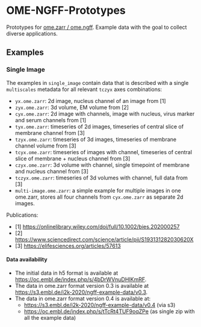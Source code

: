 # OME-NGFF-Prototypes

Prototypes for [ome.zarr / ome.ngff](https://github.com/ome/ngff). Example data with the goal to collect diverse applications.

## Examples

### Single Image

The examples in `single_image` contain data that is described with a single `multiscales` metadata for all relevant `tczyx` axes combinations:
- `yx.ome.zarr`: 2d image, nucleus channel of an image from [1]
- `zyx.ome.zarr`: 3d volume, EM volume from [2]
- `cyx.ome.zarr`: 2d image with channels, image with nucleus, virus marker and serum channels from [1]
- `tyx.ome.zarr`: timeseries of 2d images, timeseries of central slice of membrane channel from [3]
- `tzyx.ome.zarr`: timeseries of 3d images, timeseries of membrane channel volume from [3]
- `tcyx.ome.zarr`: timeseries of images with channel, timeseries of central slice of membrane + nucleus channel from [3]
- `czyx.ome.zarr`: 3d volume with channel, single timepoint of membrane and nucleus channel from [3]
- `tczyx.ome.zarr`: timeseries of 3d volumes with channel, full data from [3]
- `multi-image.ome.zarr`: a simple example for multiple images in one ome.zarr, stores all four channels from `cyx.ome.zarr` as separate 2d images.

Publications:
- [1] https://onlinelibrary.wiley.com/doi/full/10.1002/bies.202000257
- [2] https://www.sciencedirect.com/science/article/pii/S193131282030620X
- [3] https://elifesciences.org/articles/57613

#### Data availability
- The initial data in h5 format is available at https://oc.embl.de/index.php/s/4bDrWVnuDHIKmRF.
- The data in ome.zarr format version 0.3 is available at https://s3.embl.de/i2k-2020/ngff-example-data/v0.3. 
- The data in ome.zarr format version 0.4 is available at:
    - https://s3.embl.de/i2k-2020/ngff-example-data/v0.4 (via s3)
    - https://oc.embl.de/index.php/s/tTcRt4TUF9oqZPe (as single zip with all the example data)
